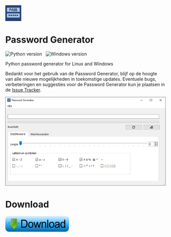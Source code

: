 <img src="https://github.com/jebr/password-generator/blob/main/src/icons/password-generator-icon.png" alt="Password Generator" width="50" height="50"></img>

# Password Generator
![Python version](https://img.shields.io/badge/python-3.7-blue) &nbsp;
![Windows version](https://img.shields.io/badge/windows-10-important) &nbsp;

Python password generator for Linux and Windows

Bedankt voor het gebruik van de Password Generator, blijf op de hoogte van alle nieuwe mogelijkheden
in toekomstige updates. 
Eventuele bugs, verbeteringen en suggesties voor de Password Generator
kun je plaatsen in de [Issue Tracker](https://github.com/jebr/password-generator/issues). 

[![Screenshot](https://github.com/jebr/password-generator/blob/master/docs/readme-docs/password-generator-v10.png "Password Generator Screenshots")](https://github.com/jebr/password-generator/releases)

# Download
<a href="https://github.com/jebr/password-generator/releases" alt="Download">
    <img src="src/icons/download.png" alt="Download Password Generator" width="200" height="50"></a>